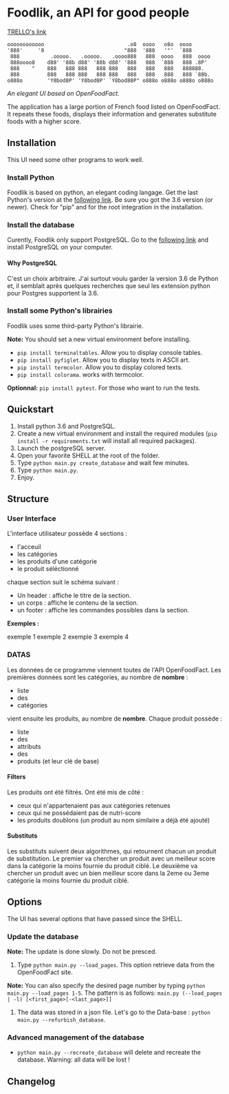 # Foodlik, an API for good people

[TRELLO's link](https://trello.com/b/6xV0TMFR/p5-foodlik)

``` acsii
oooooooooooo                           .o8  oooo   o8o  oooo
'888'     '8                          "888  '888   '"'  `888
 888          .ooooo.   .ooooo.   .oooo888   888  oooo   888  oooo
 888oooo8    d88' '88b d88' '88b d88' '888   888  `888   888 .8P'
 888    "    888   888 888   888 888   888   888   888   888888.
 888         888   888 888   888 888   888   888   888   888 `88b.
o888o        'Y8bod8P' 'Y8bod8P' `Y8bod88P" o888o o888o o888o o888o
```

*An elegant UI based on OpenFoodFact.*

The application has a large portion of French food listed on OpenFoodFact. It repeats these foods, displays their information and generates substitute foods with a higher score.

## Installation

This UI need some other programs to work well.

### Install Python

Foodlik is based on python, an elegant coding langage.
Get the last Python's version at the [following link](https://www.python.org/).
Be sure you got the 3.6 version (or newer).
Check for "pip" and for the root integration in the installation.

### Install the database

Curently, Foodlik only support PostgreSQL.
Go to the [following link](https://www.postgresql.org/) and install PostgreSQL on your computer.

#### Why PostgreSQL

C'est un choix arbitraire. J'ai surtout voulu garder la version 3.6 de Python et, il semblait après quelques recherches que seul les extension python pour Postgres supportent la 3.6.

### Install some Python's librairies

Foodlik uses some third-party Python's librairie.

**Note:** You should set a new virtual environment before installing.

* ```pip install terminaltables```. Allow you to display console tables.
* ```pip install pyfiglet```. Allow you to display texts in ASCII art.
* ```pip install termcolor```. Allow you to display colored texts.
* ```pip install colorama```. works with termcolor.

**Optionnal:** ```pip install pytest```. For those who want to run the tests.

## Quickstart

1. Install python 3.6 and PostgreSQL.
1. Create a new virtual environment and install the required modules (```pip install -r requirements.txt``` will install all required packages).
1. Launch the postgreSQL server.
1. Open your favorite SHELL at the root of the folder.
1. Type ```python main.py create_database``` and wait few minutes.
1. Type ```python main.py```.
1. Enjoy.

## Structure

### User Interface

L'interface utilisateur possède 4 sections :

* l'acceuil
* les catégories
* les produits d'une catégorie
* le produit séléctionné

chaque section suit le schéma suivant :

* Un header : affiche le titre de la section.
* un corps : affiche le contenu de la section.
* un footer : affiche les commandes possibles dans la section.

**Exemples :**

exemple 1
exemple 2
exemple 3
exemple 4

### DATAS

Les données de ce programme viennent toutes de l'API OpenFoodFact.
Les premières données sont les catégories, au nombre de **nombre** :

* liste
* des
* catégories

vient ensuite les produits, au nombre de **nombre**.
Chaque produit possède :

* liste
* des
* attributs
* des
* produits (et leur clé de base)

#### Filters

Les produits ont été filtrés. Ont été mis de côté :

* ceux qui n'appartenaient pas aux catégories retenues
* ceux qui ne possédaient pas de nutri-score
* les produits doublons (un produit au nom similaire a déjà été ajouté)

#### Substituts

Les substituts suivent deux algorithmes, qui retournent chacun un produit de substitution.
Le premier va chercher un produit avec un meilleur score dans la catégorie la moins fournie du produit ciblé.
Le deuxième va chercher un produit avec un bien meilleur score dans la 2eme ou 3eme catégorie la moins fournie du produit ciblé.

## Options

The UI has several options that have passed since the SHELL.

### Update the database

**Note:** The update is done slowly. Do not be presced.

1. Type ```python main.py --load_pages```. This option retrieve data from the OpenFoodFact site.

**Note:** You can also specify the desired page number by typing ```python main.py --load_pages 1-5```. The pattern is as follows: ```main.py (--load_pages | -l) [<first_page>[-<last_page>]]```

1. The data was stored in a json file. Let's go to the Data-base : ```python main.py --refurbish_database```.

### Advanced management of the database

* ```python main.py --recreate_database``` will delete and recreate the database. Warning: all data will be lost !

## Changelog
